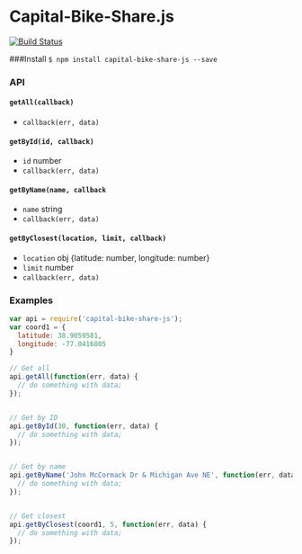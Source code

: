 # Capital-Bike-Share.js

[![Build Status](https://travis-ci.org/jacksongeller/Capital-Bike-Share.js.svg)](https://travis-ci.org/jacksongeller/Capital-Bike-Share.js)


###Install
`$ npm install capital-bike-share-js --save`


### API

#### `getAll(callback)`
+ `callback(err, data)`


#### `getById(id, callback)`
+ `id` number
+ `callback(err, data)`


#### `getByName(name, callback`
+ `name` string
+ `callback(err, data)`


#### `getByClosest(location, limit, callback)`
+ `location` obj {latitude: number, longitude: number}
+ `limit` number 
+ `callback(err, data)`



### Examples

```js
var api = require('capital-bike-share-js');
var coord1 = {
  latitude: 38.9059581,
  longitude: -77.0416805
}

// Get all
api.getAll(function(err, data) {
  // do something with data;
});


// Get by ID
api.getById(30, function(err, data) {
  // do something with data;
});


// Get by name
api.getByName('John McCormack Dr & Michigan Ave NE', function(err, data) {
  // do something with data;
});


// Get closest
api.getByClosest(coord1, 5, function(err, data) {
  // do something with data;
});

```